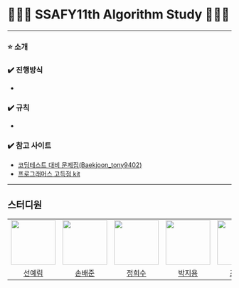 # 👩🏻‍💻 SSAFY11th Algorithm Study 🧑🏻‍💻
<hr/>

###  ⭐️ 소개



### ✔️ 진행방식

- 
### ✔️ 규칙

-   

### ✔️ 참고 사이트

- <a href ="https://github.com/tony9402/baekjoon?tab=readme-ov-file">코딩테스트 대비 문제집(Baekjoon_tony9402)</a>
- <a href ="https://school.programmers.co.kr/learn/challenges?tab=algorithm_practice_kit">프로그래머스 고득점 kit</a>

<hr/>


## 스터디원

<table>
  <tr>
    <td align="center"><a href="https://github.com/SunYerim"><img src="https://avatars.githubusercontent.com/u/101817171?v=4" width="100px;" alt=""/><sub></sub></a></td>
    <td align="center"><a href="https://github.com/sonbaejun"><img src="https://avatars.githubusercontent.com/u/78029066?v=4" width="100px;" alt=""/><sub></sub></a></td>
    <td align="center"><a href="https://github.com/heeeeee0129"><img src="https://avatars.githubusercontent.com/u/86648265?v=4" width="100px;" alt=""/><sub></sub></a></td>
    <td align="center"><a href="https://github.com/"><img src="" width="100px;" alt=""/><sub></sub></a></td>
    <td align="center"><a href="https://github.com/"><img src="" width="100px;" alt=""/><sub></sub></a></td>
    
    

  </tr>
    <tr>
    <td align="center"><a href="https://github.com/SunYerim">선예림</a></td>
    <td align="center"><a href="https://github.com/sonbaejun">손배준</a></td>
    <td align="center"><a href="https://github.com/heeeeee0129">정희수</a></td>
    <td align="center"><a href="https://github.com/">박지용</a></td>
    <td align="center"><a href="https://github.com/">조원빈</a></td>
  </tr>
</table>